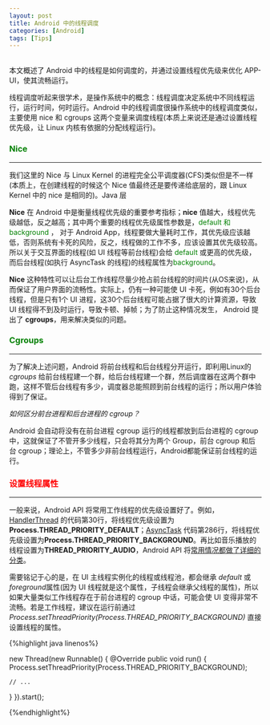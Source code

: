 ```yaml
---
layout: post
title: Android 中的线程调度
categories: [Android]
tags: [Tips]
---
```

<Br />
本文概述了 Android 中的线程是如何调度的，并通过设置线程优先级来优化 APP-UI，使其流畅运行。

线程调度听起来很学术，是操作系统中的概念：线程调度决定系统中不同线程运行，运行时间，何时运行。Android 中的线程调度很操作系统中的线程调度类似，主要使用 nice 和 cgroups 这两个变量来调度线程(本质上来说还是通过设置线程优先级，让 Linux 内核有依据的分配线程运行)。
<Br />
### <font color="green">Nice</font>
-----------------------------------

我们这里的 Nice 与 Linux Kernel 的进程完全公平调度器(CFS)类似但是不一样(本质上，在创建线程的时候这个 Nice 值最终还是要传递给底层的，跟 Linux Kernel 中的 nice 是相同的)。Java 层

**Nice** 在 Android 中是衡量线程优先级的重要参考指标；**nice** 值越大，线程优先级越低，反之越高；其中两个重要的线程优先级属性参数是，<font color="green">default 和 background </font>， 对于 Android App，线程要做大量耗时工作，其优先级应该越低，否则系统有卡死的风险，反之，线程做的工作不多，应该设置其优先级较高。所以关于交互界面的线程(如 UI 线程等前台线程)会给 <font color="green">default</font> 或更高的优先级，而后台线程(如执行 AsyncTask 的线程)的线程属性为<font color="green">background</font>。

**Nice** 这种特性可以让后台工作线程尽量少抢占前台线程的时间片(从OS来说)，从而保证了用户界面的流畅性。实际上，仍有一种可能使 UI 卡死，例如有30个后台线程，但是只有1个 UI 进程，这30个后台线程可能占据了很大的计算资源，导致 UI 线程得不到及时运行，导致卡顿、掉帧；为了防止这种情况发生， Android 提出了 **cgroups**，用来解决类似的问题。
<Br />
### <font color="green">Cgroups</font>
----------------------------------------

为了解决上述问题，Android 将前台线程和后台线程分开运行，即利用Linux的 *cgroups* 给前台线程建一个群，给后台线程建一个群，然后调度器在这两个群中跑，这样不管后台线程有多少，调度器总能照顾到前台线程的运行；所以用户体验得到了保证。

*如何区分前台进程和后台进程的 cgroup？*

Android 会自动将没有在前台进程 cgroup 运行的线程都放到后台进程的 cgroup 中，这就保证了不管开多少线程，只会将其分为两个 Group，前台 cgroup 和后台 cgroup；理论上，不管多少非前台线程运行，Android都能保证前台线程的运行。
<Br />
### <font color="red">设置线程属性</font>
----------------------------
一般来说，Android API 将常用工作线程的优先级设置好了。例如，[HandlerThread](https://android.googlesource.com/platform/frameworks/base/+/refs/heads/master/core/java/android/os/HandlerThread.java) 的代码第30行，将线程优先级设置为**Process.THREAD_PRIORITY_DEFAULT**；[AsyncTask](https://android.googlesource.com/platform/frameworks/base/+/refs/heads/master/core/java/android/os/AsyncTask.java) 代码第286行，将线程优先级设置为**Process.THREAD_PRIORITY_BACKGROUND**。再比如音乐播放的线程设置为**THREAD_PRIORITY_AUDIO**，Android API 将[常用情况都做了详细的分类](http://developer.android.com/reference/android/os/Process.html)。

需要铭记于心的是，在 UI 主线程实例化的线程或线程池，都会继承 *default* 或 *foreground*属性(因为 UI 线程就是这个属性，子线程会继承父线程的属性)，所以如果大量类似工作线程存在于前台进程的 cgroup 中话，可能会使 UI 变得非常不流畅。若是工作线程，建议在运行前通过 *Process.setThreadPriority(Process.THREAD_PRIORITY_BACKGROUND)* 直接设置线程的属性。

{%highlight java linenos%}

new Thread(new Runnable() {
  @Override
  public void run() {
    Process.setThreadPriority(Process.THREAD_PRIORITY_BACKGROUND);

    // ...
  }
}).start();

{%endhighlight%}
